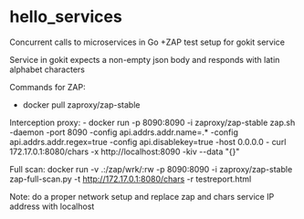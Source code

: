# hello_services
Concurrent calls to microservices in Go
+ZAP test setup for gokit service

Service in gokit expects a non-empty json body and responds with latin alphabet characters

Commands for ZAP:

- docker pull zaproxy/zap-stable

Interception proxy: 
    - docker run -p 8090:8090 -i zaproxy/zap-stable zap.sh -daemon -port 8090 -config api.addrs.addr.name=.* -config api.addrs.addr.regex=true -config api.disablekey=true -host 0.0.0.0
    - curl 172.17.0.1:8080/chars -x http://localhost:8090 -kiv --data "{}"

Full scan: docker run -v .:/zap/wrk/:rw -p 8090:8090 -i zaproxy/zap-stable zap-full-scan.py -t http://172.17.0.1:8080/chars -r testreport.html

Note: do a proper network setup and replace zap and chars service IP address with localhost 